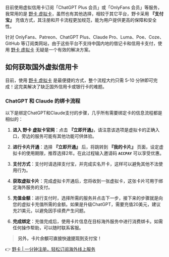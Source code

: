 目前使用虚拟信用卡订阅「ChatGPT Plus 会员」或「OnlyFans 会员」等服务，我常用的是 [野卡 虚拟卡](https://bit.ly/bewildcard)，虽然也有其他选择，相较于其它平台，野卡采用 **『支付宝』** 充值方式，其注册和开卡流程更加规范，能为用户提供更高的保障和安全性。

针对 OnlyFans、Patreon、ChatGPT Plus、Claude Pro、Luma、Poe、Coze、GitHub 等订阅类网站，由于这些平台不支持中国内地的借记卡和信用卡支付，使用 [野卡 虚拟卡](https://bit.ly/bewildcard) 无疑是一个有效的解决方案。

## 如何获取国外虚拟信用卡

目前，使用 [野卡 虚拟卡](https://bit.ly/bewildcard) 是最便捷的方式，整个流程大约只需 5-10 分钟即可完成！这完美解决了缺乏国外信用卡或银行卡的难题。

### ChatGPT 和 Claude 的绑卡流程

以下是绑定ChatGPT和Claude支付的步骤，几乎所有需要绑定卡的信息流程都是相似的：

1. **进入 野卡 虚拟卡官网**：点击 **『立即开通』**，请注意该选项是虚拟卡的正确入口，旁边的服务可能有其他功能可供体验。
   
2. **进行卡片开通**：选择 **『立即开通』** 后，将跳转到 **『我的卡片』** 页面，设定虚拟卡的使用期限，推荐选择2年。在此过程输入邀请码 **`ACCPAY`** 可以享受优惠。

3. **支付方式**：支付时请选择支付宝，并完成实名开卡，这样可以避免其他不法使用行为。

4. **获取虚拟卡片**：完成虚拟卡开通后，您将收到一张虚拟卡，这张卡片可用于绑定海外服务的支付。

5. **充值金额**：进行支付时，选择所需的服务并点击下一步，接下来的步骤就是向您的虚拟卡充值所需的金额。如果是升级ChatGPT，需要充值20美元，建议充21美元，以避免因手续费产生问题。

6. **完成绑定**：充值完成后，使用卡片信息在目标海外服务中进行消费绑卡。如需任何操作帮助，可以随时联系客服。

> **另外，卡片余额可直接快速提现到支付宝！**

👉 [野卡 | 一分钟注册，轻松订阅海外线上服务](https://bit.ly/bewildcard)